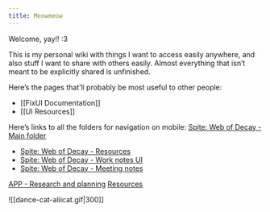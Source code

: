 ```yaml
---
title: Meowmeow
---
```


Welcome, yay!! :3

This is my personal wiki with things I want to access easily anywhere, and also stuff I want to share with others easily. Almost everything that isn’t meant to be explicitly shared is unfinished.

Here’s the pages that’ll probably be most useful to other people:
- [[FixUI Documentation]]
- [[UI Resources]]

Here’s links to all the folders for navigation on mobile:
<a href="/P6">Spite: Web of Decay - Main folder</a>
- <a href="/P6/_Resources">Spite: Web of Decay - Resources</a>
- <a href="/P6/_Work/UI">Spite: Web of Decay - Work notes UI</a>
- <a href="/P6/MeetingNotes">Spite: Web of Decay - Meeting notes</a>

<a href="/APP/Pre-prod">APP - Research and planning</a>
<a href="/_Resources">Resources</a>

![[dance-cat-aliicat.gif|300]]